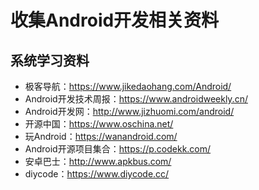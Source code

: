 # 收集Android开发相关资料
## 系统学习资料
- 极客导航：https://www.jikedaohang.com/Android/
- Android开发技术周报：https://www.androidweekly.cn/
- Android开发网：http://www.jizhuomi.com/android/
- 开源中国：https://www.oschina.net/
- 玩Android：https://wanandroid.com/
- Android开源项目集合：https://p.codekk.com/
- 安卓巴士：http://www.apkbus.com/
- diycode：https://www.diycode.cc/
